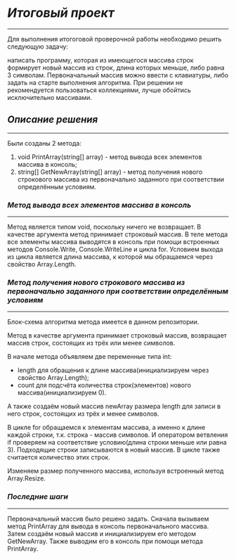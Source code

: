 # *Итоговый проект*

---
Для выполнения итогоговой проверочной работы необходимо решить следующую задачу:

написать программу, которая из имеющегося массива строк формирует новый массив из строк, длина которых меньше, либо равна 3 символам. Первоначальный массив можно ввести с клавиатуры, либо задать на старте выполнения алгоритма. При решении не рекомендуется пользоваться коллекциями, лучше обойтись исключительно массивами.
## *Описание решения*
---
 
Были созданы 2 метода:
1. void PrintArray(string[] array) - метод вывода всех элементов массива в консоль;
2. string[] GetNewArray(string[] array) - метод получения нового строкового массива из первоначально заданного при соответствии определённым условиям.

### *Метод вывода всех элементов массива в консоль*
---

Метод является типом void, поскольку ничего не возвращает.
В качестве аргумента метод принимает строковый массив. В теле метода все элементы массива выводятся в консоль при помощи встроенных методов Console.Write, Console.WriteLine и цикла for. Условием выхода из цикла является длина массива, к которой мы обращаемся через свойство Array.Length. 

### *Метод получения нового строкового массива из первоначально заданного при соответствии определённым условиям*
---

Блок-схема алгоритма метода имеется в данном репозитории.

Метод в качестве аргумента принимает строковый массив, возвращает массив строк, состоящих из трёх или менее символов.

 В начале метода объявляем две переменные типа int: 
 * length для обращения к длине массива(инициализируем через свойство Array.Length);
 *  count для подсчёта количества строк(элементов) нового массива(инициализируем 0). 
   
 А также создаём новый массив newArray размера length для записи в него строк, состоящих из трёх и менее символов.

 В цикле for обращаемся к элементам массива, а именно к длине каждой строки, т.к. строка - массив символов. И оператором ветвления if проверяем на соответствие условию(длина строки меньше или равна 3). Подходящие строки записываются в новый массив. В цикле также считается количество этих строк.

 Изменяем размер полученного массива, используя встроенный метод Array.Resize. 
### *Последние шаги*
---

 Первоначальный массив было решено задать. Сначала вызываем метод PrintArray для вывода в консоль первоначального массива. Затем создаём новый массив и инициализируем его методом GetNewArray. Также выводим его в консоль при помощи метода PrintArray.  